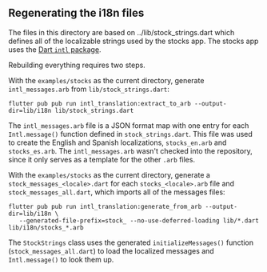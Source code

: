 ## Regenerating the i18n files

The files in this directory are based on ../lib/stock_strings.dart
which defines all of the localizable strings used by the stocks
app. The stocks app uses
the [Dart `intl` package](https://github.com/dart-lang/intl).

Rebuilding everything requires two steps.

With the `examples/stocks` as the current directory, generate
`intl_messages.arb` from `lib/stock_strings.dart`:
```
flutter pub pub run intl_translation:extract_to_arb --output-dir=lib/i18n lib/stock_strings.dart
```
The `intl_messages.arb` file is a JSON format map with one entry for
each `Intl.message()` function defined in `stock_strings.dart`. This
file was used to create the English and Spanish localizations,
`stocks_en.arb` and `stocks_es.arb`. The `intl_messages.arb` wasn't
checked into the repository, since it only serves as a template for
the other `.arb` files.


With the `examples/stocks` as the current directory, generate a
`stock_messages_<locale>.dart` for each `stocks_<locale>.arb` file and
`stock_messages_all.dart`, which imports all of the messages files:
```
flutter pub pub run intl_translation:generate_from_arb --output-dir=lib/i18n \
   --generated-file-prefix=stock_ --no-use-deferred-loading lib/*.dart lib/i18n/stocks_*.arb
```

The `StockStrings` class uses the generated `initializeMessages()`
function (`stock_messages_all.dart`) to load the localized messages
and `Intl.message()` to look them up.
